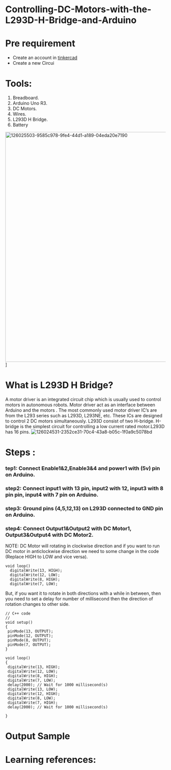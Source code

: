 # Controlling-DC-Motors-with-the-L293D-H-Bridge-and-Arduino
# Pre requirement
* Create an account in [tinkercad](https://www.tinkercad.com/)
* Create a new Circui
# Tools:
1. Breadboard.
2. Arduino Uno R3.
3. DC Motors.
4. Wires.
5. L293D H Bridge.
6. Battery

<img width="722" alt="126025503-9585c978-9fe4-44d1-a189-04eda20e7190" src="https://user-images.githubusercontent.com/86169417/126885653-e2a32cb5-9031-49c2-8584-6bd3707c5f98.png">]

# What is L293D H Bridge?
A motor driver is an integrated circuit chip which is usually used to control motors in autonomous robots. Motor driver act as an interface between Arduino and the motors . The most commonly used motor driver IC’s are from the L293 series such as L293D, L293NE, etc. These ICs are designed to control 2 DC motors simultaneously. L293D consist of two H-bridge. H-bridge is the simplest circuit for controlling a low current rated motor.L293D has 16 pins.
![126024531-2352ce31-70c4-43a8-b05c-1f0a9c5078bd](https://user-images.githubusercontent.com/86169417/126885693-eda3444c-3c2e-4d5d-ba8b-328e36831b49.png)


# Steps :
### tep1: Connect Enable1&2,Enable3&4 and power1 with (5v) pin on Arduino.
### step2: Connect input1 with 13 pin, input2 with 12, input3 with 8 pin pin, input4 with 7 pin on Arduino.
### step3: Ground pins (4,5,12,13) on L293D connected to GND pin on Arduino.
### step4: Connect Output1&Output2 with DC Motor1, Output3&Output4 with DC Motor2.
 NOTE: DC Motor will rotating in clockwise direction and if you want to run DC motor in anticlockwise direction we need to some change in the code (Replace HIGH to LOW and vice versa). 
```
void loop()
  digitalWrite(13, HIGH);
  digitalWrite(12, LOW);
  digitalWrite(8, HIGH);
  digitalWrite(7, LOW);
 ```
But, if you want it to rotate in both directions with a while in between, then you need to set a delay for number of millisecond then the direction of rotation changes to other side.
 ```
 // C++ code
//
void setup()
{
  pinMode(13, OUTPUT);
  pinMode(12, OUTPUT);
  pinMode(8, OUTPUT);
  pinMode(7, OUTPUT);
}

void loop()
{
  digitalWrite(13, HIGH);
  digitalWrite(12, LOW);
  digitalWrite(8, HIGH);
  digitalWrite(7, LOW);
  delay(2000); // Wait for 1000 millisecond(s)
  digitalWrite(13, LOW);
  digitalWrite(12, HIGH);
  digitalWrite(8, LOW);
  digitalWrite(7, HIGH);
  delay(2000); // Wait for 1000 millisecond(s)
 
}

 ```
# Output Sample
# Learning references:
